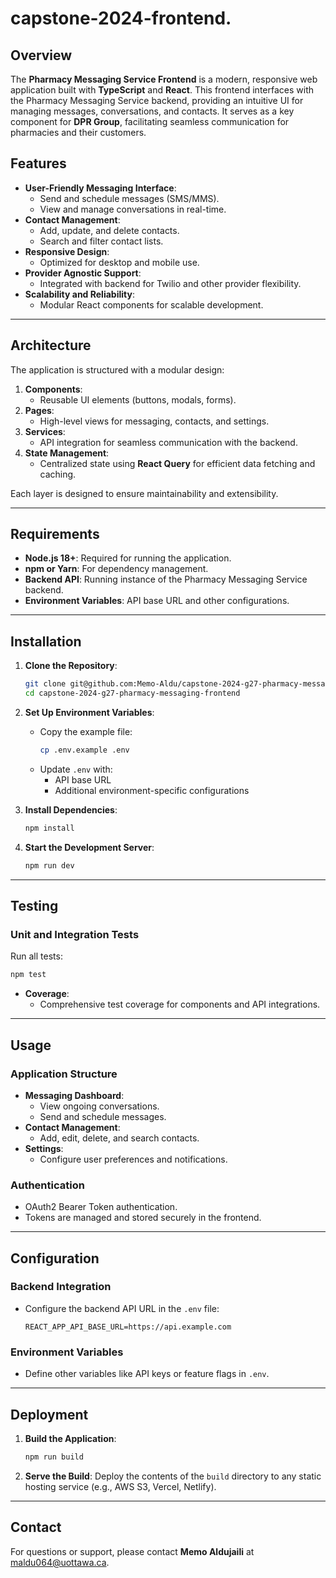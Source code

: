 # capstone-2024-frontend.

## Overview
The **Pharmacy Messaging Service Frontend** is a modern, responsive web application built with **TypeScript** and **React**. This frontend interfaces with the Pharmacy Messaging Service backend, providing an intuitive UI for managing messages, conversations, and contacts. It serves as a key component for **DPR Group**, facilitating seamless communication for pharmacies and their customers.

## Features
- **User-Friendly Messaging Interface**:
  - Send and schedule messages (SMS/MMS).
  - View and manage conversations in real-time.
- **Contact Management**:
  - Add, update, and delete contacts.
  - Search and filter contact lists.
- **Responsive Design**:
  - Optimized for desktop and mobile use.
- **Provider Agnostic Support**:
  - Integrated with backend for Twilio and other provider flexibility.
- **Scalability and Reliability**:
  - Modular React components for scalable development.

---

## Architecture
The application is structured with a modular design:
1. **Components**:
   - Reusable UI elements (buttons, modals, forms).
2. **Pages**:
   - High-level views for messaging, contacts, and settings.
3. **Services**:
   - API integration for seamless communication with the backend.
4. **State Management**:
   - Centralized state using **React Query** for efficient data fetching and caching.

Each layer is designed to ensure maintainability and extensibility.

---

## Requirements
- **Node.js 18+**: Required for running the application.
- **npm or Yarn**: For dependency management.
- **Backend API**: Running instance of the Pharmacy Messaging Service backend.
- **Environment Variables**: API base URL and other configurations.

---

## Installation

1. **Clone the Repository**:
   ```bash
   git clone git@github.com:Memo-Aldu/capstone-2024-g27-pharmacy-messaging-frontend.git
   cd capstone-2024-g27-pharmacy-messaging-frontend
   ```

2. **Set Up Environment Variables**:
   - Copy the example file:
     ```bash
     cp .env.example .env
     ```
   - Update `.env` with:
     - API base URL
     - Additional environment-specific configurations

3. **Install Dependencies**:
   ```bash
   npm install
   ```

4. **Start the Development Server**:
   ```bash
   npm run dev
   ```

---

## Testing

### Unit and Integration Tests
Run all tests:
```bash
npm test
```
- **Coverage**:
  - Comprehensive test coverage for components and API integrations.

---

## Usage

### Application Structure
- **Messaging Dashboard**:
  - View ongoing conversations.
  - Send and schedule messages.
- **Contact Management**:
  - Add, edit, delete, and search contacts.
- **Settings**:
  - Configure user preferences and notifications.

### Authentication
- OAuth2 Bearer Token authentication.
- Tokens are managed and stored securely in the frontend.

---

## Configuration

### Backend Integration
- Configure the backend API URL in the `.env` file:
  ```
  REACT_APP_API_BASE_URL=https://api.example.com
  ```

### Environment Variables
- Define other variables like API keys or feature flags in `.env`.

---

## Deployment

1. **Build the Application**:
   ```bash
   npm run build
   ```

2. **Serve the Build**:
   Deploy the contents of the `build` directory to any static hosting service (e.g., AWS S3, Vercel, Netlify).

---

## Contact
For questions or support, please contact **Memo Aldujaili** at [maldu064@uottawa.ca](mailto:maldu064@uottawa.ca).
